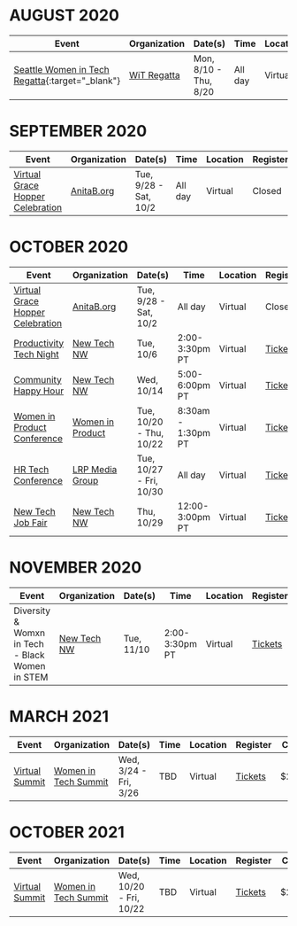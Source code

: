 # AUGUST 2020

| Event       | Organization | Date(s) | Time | Location | Register  | Cost |
| ----------- | ------------ | ------- | ---- | -------- | --------- | ---- |
| [Seattle Women in Tech Regatta](https://womenintechregatta.com/seattle/){:target="_blank"} | [WiT Regatta](https://womenintechregatta.com/) | Mon, 8/10 - Thu, 8/20 | All day | Virtual | Closed | Varies |


# SEPTEMBER 2020

| Event       | Organization | Date(s) | Time | Location | Register  | Cost |
| ----------- | ------------ | ------- | ---- | -------- | --------- | ---- |
| [Virtual Grace Hopper Celebration](https://ghc.anitab.org/) | [AnitaB.org](https://anitab.org/) | Tue, 9/28 - Sat, 10/2 | All day | Virtual | Closed | Varies |


# OCTOBER 2020

| Event       | Organization | Date(s) | Time | Location | Register  | Cost |
| ----------- | ------------ | ------- | ---- | -------- | --------- | ---- |
| [Virtual Grace Hopper Celebration](https://ghc.anitab.org/) | [AnitaB.org](https://anitab.org/) | Tue, 9/28 - Sat, 10/2 | All day | Virtual | Closed | Varies |
| [Productivity Tech Night](https://www.newtechnorthwest.com/new-tech-virtual-meetup-productivity-tech-night-october-6-2020/) | [New Tech NW](https://www.newtechnorthwest.com/) | Tue, 10/6 | 2:00-3:30pm PT | Virtual | [Tickets](https://www.eventbrite.com/e/new-tech-virtual-meetup-productivity-tech-tickets-121275808207) | $7 |
| [Community Happy Hour](https://www.newtechnorthwest.com/new-tech-nw-community-happy-hour-october-14-2020/) | [New Tech NW](https://www.newtechnorthwest.com/) | Wed, 10/14 | 5:00-6:00pm PT | Virtual | [Tickets](https://www.eventbrite.com/e/new-tech-nw-community-happy-hour-tickets-123067737917) | FREE |
| [Women in Product Conference](https://www.womenpm.org/conference) | [Women in Product](https://www.womenpm.org) | Tue, 10/20 - Thu, 10/22 | 8:30am - 1:30pm PT | Virtual | [Tickets](https://www.eventbrite.com/e/women-in-product-conference-2020-live-online-registration-98507136497) | $49-$149 |
| [HR Tech Conference](https://www.hrtechconference.com/virtual) | [LRP Media Group](https://www.lrp.com) | Tue, 10/27 - Fri, 10/30 | All day | Virtual | [Tickets](https://www.xpressreg.net/register/hrtc1020/attendee/reginfo.asp) | FREE |
| [New Tech Job Fair](https://www.newtechjobfair.com/) | [New Tech NW](https://www.newtechnorthwest.com/) | Thu, 10/29 | 12:00-3:00pm PT | Virtual | [Tickets](https://www.eventbrite.com/e/new-tech-virtual-job-fair-tickets-120243675069) | $10 |


# NOVEMBER 2020

| Event       | Organization | Date(s) | Time | Location | Register  | Cost |
| ----------- | ------------ | ------- | ---- | -------- | --------- | ---- |
| Diversity & Womxn in Tech - Black Women in STEM | [New Tech NW](https://www.newtechnorthwest.com/) | Tue, 11/10 | 2:00-3:30pm PT | Virtual | [Tickets](https://www.eventbrite.com/e/diversity-womxn-in-tech-black-women-in-stem-tickets-123038285825) | $7 |


# MARCH 2021

| Event       | Organization | Date(s) | Time | Location | Register  | Cost |
| ----------- | ------------ | ------- | ---- | -------- | --------- | ---- |
| [Virtual Summit](https://womenintechsummit.net/spring2021virtual/) | [Women in Tech Summit](https://womenintechsummit.net) | Wed, 3/24 - Fri, 3/26 | TBD  | Virtual | [Tickets](https://whova.com/portal/registration/witsm_202009/) | $249 |


# OCTOBER 2021

| Event       | Organization | Date(s) | Time | Location | Register  | Cost |
| ----------- | ------------ | ------- | ---- | -------- | --------- | ---- |
| [Virtual Summit](https://womenintechsummit.net/fall2021virtual/) | [Women in Tech Summit](https://womenintechsummit.net) | Wed, 10/20 - Fri, 10/22 | TBD | Virtual | [Tickets](https://whova.com/portal/registration/witsm_202004/) | $249 |
